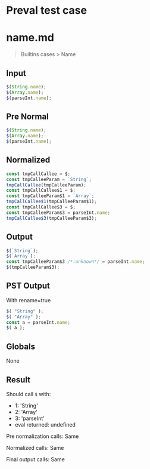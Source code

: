 # Preval test case

# name.md

> Builtins cases > Name
>
>

## Input

`````js filename=intro
$(String.name);
$(Array.name);
$(parseInt.name);
`````

## Pre Normal


`````js filename=intro
$(String.name);
$(Array.name);
$(parseInt.name);
`````

## Normalized


`````js filename=intro
const tmpCallCallee = $;
const tmpCalleeParam = `String`;
tmpCallCallee(tmpCalleeParam);
const tmpCallCallee$1 = $;
const tmpCalleeParam$1 = `Array`;
tmpCallCallee$1(tmpCalleeParam$1);
const tmpCallCallee$3 = $;
const tmpCalleeParam$3 = parseInt.name;
tmpCallCallee$3(tmpCalleeParam$3);
`````

## Output


`````js filename=intro
$(`String`);
$(`Array`);
const tmpCalleeParam$3 /*:unknown*/ = parseInt.name;
$(tmpCalleeParam$3);
`````

## PST Output

With rename=true

`````js filename=intro
$( "String" );
$( "Array" );
const a = parseInt.name;
$( a );
`````

## Globals

None

## Result

Should call `$` with:
 - 1: 'String'
 - 2: 'Array'
 - 3: 'parseInt'
 - eval returned: undefined

Pre normalization calls: Same

Normalized calls: Same

Final output calls: Same
